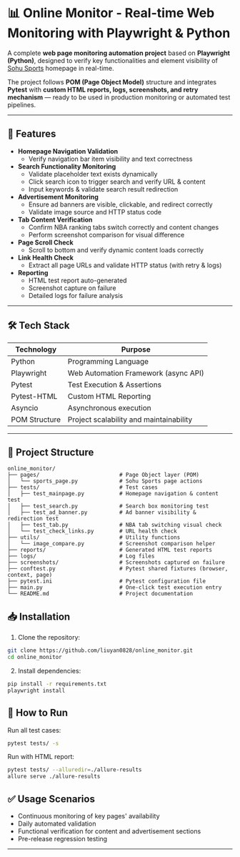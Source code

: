 # 📊 Online Monitor - Real-time Web Monitoring with Playwright & Python

A complete **web page monitoring automation project** based on **Playwright (Python)**, designed to verify key functionalities and element visibility of [Sohu Sports](https://sports.sohu.com) homepage in real-time.

The project follows **POM (Page Object Model)** structure and integrates **Pytest** with **custom HTML reports, logs, screenshots, and retry mechanism** — ready to be used in production monitoring or automated test pipelines.

---

## 🚀 Features

- **Homepage Navigation Validation**
  - Verify navigation bar item visibility and text correctness
- **Search Functionality Monitoring**
  - Validate placeholder text exists dynamically
  - Click search icon to trigger search and verify URL & content
  - Input keywords & validate search result redirection
- **Advertisement Monitoring**
  - Ensure ad banners are visible, clickable, and redirect correctly
  - Validate image source and HTTP status code
- **Tab Content Verification**
  - Confirm NBA ranking tabs switch correctly and content changes
  - Perform screenshot comparison for visual difference
- **Page Scroll Check**
  - Scroll to bottom and verify dynamic content loads correctly
- **Link Health Check**
  - Extract all page URLs and validate HTTP status (with retry & logs)
- **Reporting**
  - HTML test report auto-generated
  - Screenshot capture on failure
  - Detailed logs for failure analysis

---

## 🛠️ Tech Stack

| Technology      | Purpose                                    |
|-----------------|--------------------------------------------|
| Python         | Programming Language                        |
| Playwright     | Web Automation Framework (async API)        |
| Pytest         | Test Execution & Assertions                 |
| Pytest-HTML    | Custom HTML Reporting                       |
| Asyncio        | Asynchronous execution                      |
| POM Structure  | Project scalability and maintainability     |

---

## 📄 Project Structure

```plaintext
online_monitor/
├── pages/                         # Page Object layer (POM)
│   └── sports_page.py             # Sohu Sports page actions
├── tests/                         # Test cases
│   ├── test_mainpage.py           # Homepage navigation & content test
│   ├── test_search.py             # Search box monitoring test
│   ├── test_ad_banner.py          # Ad banner visibility & redirection test
│   ├── test_tab.py                # NBA tab switching visual check
│   └── test_check_links.py        # URL health check
├── utils/                         # Utility functions
│   └── image_compare.py           # Screenshot comparison helper
├── reports/                       # Generated HTML test reports
├── logs/                          # Log files
├── screenshots/                   # Screenshots captured on failure
├── conftest.py                    # Pytest shared fixtures (browser, context, page)
├── pytest.ini                     # Pytest configuration file
├── main.py                        # One-click test execution entry
└── README.md                      # Project documentation
```

## 📥 Installation

1. Clone the repository:

```bash
git clone https://github.com/liuyan0828/online_monitor.git
cd online_monitor
```

2. Install dependencies:

```bash
pip install -r requirements.txt
playwright install
```

## 🚦 How to Run

Run all test cases:

```bash
pytest tests/ -s
```

Run with HTML report:

```bash
pytest tests/ --alluredir=./allure-results
allure serve ./allure-results
```

## ✅ Usage Scenarios

- Continuous monitoring of key pages' availability
- Daily automated validation
- Functional verification for content and advertisement sections
- Pre-release regression testing

---
